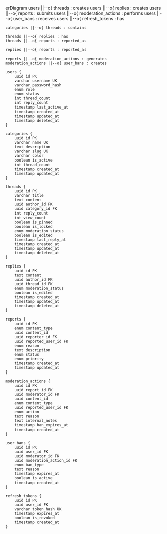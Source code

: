 erDiagram
users ||--o{ threads : creates
users ||--o{ replies : creates
users ||--o{ reports : submits
users ||--o{ moderation_actions : performs
users ||--o{ user_bans : receives
users ||--o{ refresh_tokens : has

    categories ||--o{ threads : contains

    threads ||--o{ replies : has
    threads ||--o{ reports : reported_as

    replies ||--o{ reports : reported_as

    reports ||--o{ moderation_actions : generates
    moderation_actions ||--o{ user_bans : creates

    users {
        uuid id PK
        varchar username UK
        varchar password_hash
        enum role
        enum status
        int thread_count
        int reply_count
        timestamp last_active_at
        timestamp created_at
        timestamp updated_at
        timestamp deleted_at
    }

    categories {
        uuid id PK
        varchar name UK
        text description
        varchar slug UK
        varchar color
        boolean is_active
        int thread_count
        timestamp created_at
        timestamp updated_at
    }

    threads {
        uuid id PK
        varchar title
        text content
        uuid author_id FK
        uuid category_id FK
        int reply_count
        int view_count
        boolean is_pinned
        boolean is_locked
        enum moderation_status
        boolean is_edited
        timestamp last_reply_at
        timestamp created_at
        timestamp updated_at
        timestamp deleted_at
    }

    replies {
        uuid id PK
        text content
        uuid author_id FK
        uuid thread_id FK
        enum moderation_status
        boolean is_edited
        timestamp created_at
        timestamp updated_at
        timestamp deleted_at
    }

    reports {
        uuid id PK
        enum content_type
        uuid content_id
        uuid reporter_id FK
        uuid reported_user_id FK
        enum reason
        text description
        enum status
        enum priority
        timestamp created_at
        timestamp updated_at
    }

    moderation_actions {
        uuid id PK
        uuid report_id FK
        uuid moderator_id FK
        uuid content_id
        enum content_type
        uuid reported_user_id FK
        enum action
        text reason
        text internal_notes
        timestamp ban_expires_at
        timestamp created_at
    }

    user_bans {
        uuid id PK
        uuid user_id FK
        uuid moderator_id FK
        uuid moderation_action_id FK
        enum ban_type
        text reason
        timestamp expires_at
        boolean is_active
        timestamp created_at
    }

    refresh_tokens {
        uuid id PK
        uuid user_id FK
        varchar token_hash UK
        timestamp expires_at
        boolean is_revoked
        timestamp created_at
    }
